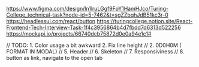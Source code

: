 https://www.figma.com/design/ln1lruLGgf9FpY1HamHJco/Turing-College_technical-task?node-id=5-7462&t=sgZZbqhJdB51kc3r-0
https://headlessui.com/react/button
https://turingcollege.notion.site/React-Frontend-Tech-Interview-Task-1f4c3956864b4d7fbdd7d6313d522256
https://mockapi.io/projects/66740dcb75872d0e0a94e1c1#

// TODO: 1. Color usage a bit awkward 2. Fix line height
// 2. 0D0H0M ( FORMAT IN MODAL)
// 5. Header
// 6. Skeleton
// 7. Responsiviness
// 8. button as link, navigate to the open tab
